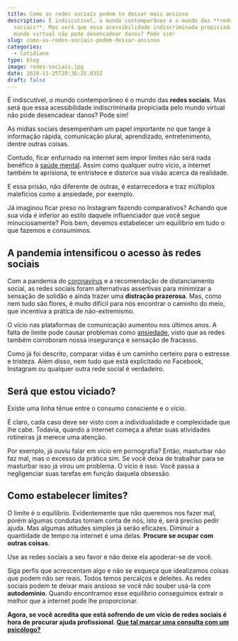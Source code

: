 ```yaml
---
title: Como as redes sociais podem te deixar mais ansioso
description: É indiscutível, o mundo contemporâneo é o mundo das **redes
  sociais**. Mas será que essa acessibilidade indiscriminada propiciada pelo
  mundo virtual não pode desencadear danos? Pode sim!
slug: como-as-redes-sociais-podem-deixar-ansioso
categories:
  - Cotidiano
type: blog
image: redes-sociais.jpg
date: 2020-11-25T20:36:25.035Z
draft: false
---
```


É indiscutível, o mundo contemporâneo é o mundo das **redes sociais**. Mas será que essa acessibilidade indiscriminada propiciada pelo mundo virtual não pode desencadear danos? Pode sim!

As mídias sociais desempenham um papel importante no que tange à informação rápida, comunicação plural, aprendizado, entretenimento, dentre outras coisas.

Contudo, ficar enfurnado na internet sem impor limites não será nada benéfico à [saúde mental](https://yuribusin.com.br/7-habitos-boa-saude-mental/). Assim como qualquer outro vício, a internet também te aprisiona, te entristece e distorce sua visão acerca da realidade.

E essa prisão, não diferente de outras, é estarrecedora e traz múltiplos malefícios como a ansiedade, por exemplo.

Já imaginou ficar preso no Instagram fazendo comparativos? Achando que sua vida é inferior ao estilo daquele influenciador que você segue minuciosamente? Pois bem, devemos estabelecer um equilíbrio em tudo o que fazemos e consumimos.

## A pandemia intensificou o acesso às redes sociais

Com a pandemia do [coronavírus](https://yuribusin.com.br/como-lidar-com-a-histeria-coletiva-por-conta-da-covid-19/) e a recomendação de distanciamento social, as redes sociais foram alternativas assertivas para minimizar a sensação de solidão e ainda trazer uma **distração prazerosa**. Mas, como nem tudo são flores, é muito difícil para nós encontrar o caminho do meio, que incentiva a prática de não-extremismo.

O vício nas plataformas de comunicação aumentou nos últimos anos. A falta de limite pode causar problemas como [ansiedade](https://yuribusin.com.br/ansiedade-o-mal-do-novo-seculo/), visto que as redes também corroboram nossa insegurança e sensação de fracasso.

Como já foi descrito, comparar vidas é um caminho certeiro para o estresse e tristeza. Além disso, nem tudo que está explicitado no Facebook, Instagram ou qualquer outra rede social é verdadeiro.

## Será que estou viciado?

Existe uma linha tênue entre o consumo consciente e o vício.

É claro, cada caso deve ser visto com a individualidade e complexidade que lhe cabe. Todavia, quando a internet começa a afetar suas atividades rotineiras já merece uma atenção.

Por exemplo, já ouviu falar em vício em pornografia? Então, masturbar não faz mal, mas o excesso da prática sim. Se você deixa de trabalhar para se masturbar isso já virou um problema. O vício é isso. Você passa a negligenciar suas tarefas em função daquela obsessão.

## Como estabelecer limites?

O limite é o equilíbrio. Evidentemente que não queremos nos fazer mal, porém algumas condutas tomam conta de nós, isto é, será preciso pedir ajuda. Mas algumas atitudes simples já serão eficazes. Diminuir a quantidade de tempo na internet é uma delas. **Procure se ocupar com outras coisas**.

Use as redes sociais a seu favor e não deixe ela apoderar-se de você.

Siga perfis que acrescentam algo e não se esqueça que idealizamos coisas que podem não ser reais. Todos temos percalços e deleites. As redes sociais podem te deixar mais ansioso se você não souber usá-la com **autodomínio**. Quando encontramos esse equilíbrio conseguimos extrair o melhor que a internet pode lhe proporcionar.

**Agora, se você acredita que está sofrendo de um vício de redes sociais é hora de procurar ajuda profissional. [Que tal marcar uma consulta com um psicólogo?](https://yuribusin.com.br/contato/)**
